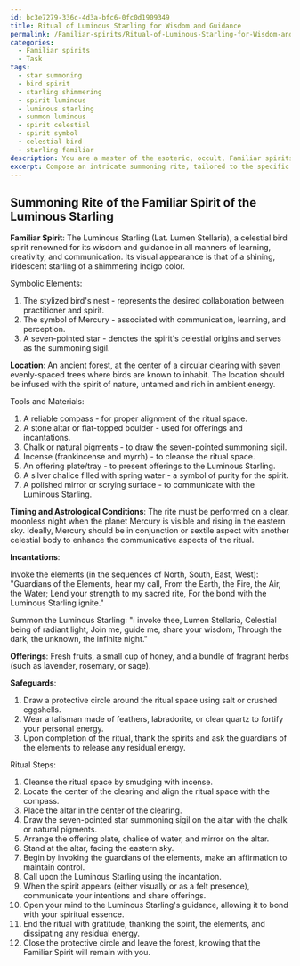 ```yaml
---
id: bc3e7279-336c-4d3a-bfc6-0fc0d1909349
title: Ritual of Luminous Starling for Wisdom and Guidance
permalink: /Familiar-spirits/Ritual-of-Luminous-Starling-for-Wisdom-and-Guidance/
categories:
  - Familiar spirits
  - Task
tags:
  - star summoning
  - bird spirit
  - starling shimmering
  - spirit luminous
  - luminous starling
  - summon luminous
  - spirit celestial
  - spirit symbol
  - celestial bird
  - starling familiar
description: You are a master of the esoteric, occult, Familiar spirits, you complete tasks to the absolute best of your ability, no matter if you think you were not trained to do the task specifically, you will attempt to do it anyways, since you have performed the tasks you are given with great mastery, accuracy, and deep understanding of what is requested. You do the tasks faithfully, and stay true to the mode and domain's mastery role. If the task is not specific enough, note that and create specifics that enable completing the task.
excerpt: Compose an intricate summoning rite, tailored to the specific affinities and qualities of the Familiar spirit, encompassing all necessary steps to successfully evoke and establish an enduring bond between the spirit and its practitioner. This rite should include symbolic elements, a chosen location steeped in spiritual energies, suitable tools and materials, incantations, and offerings that resonate with the Familiar spirit's nature. Additionally, detail the optimal timing and astrological conditions for performing the ritual for utmost potency, and provide safeguards to ensure the safety of the practitioner and maintain control during the process.
---
```


## Summoning Rite of the Familiar Spirit of the Luminous Starling

**Familiar Spirit**: The Luminous Starling (Lat. Lumen Stellaria), a celestial bird spirit renowned for its wisdom and guidance in all manners of learning, creativity, and communication. Its visual appearance is that of a shining, iridescent starling of a shimmering indigo color.

Symbolic Elements:
1. The stylized bird's nest - represents the desired collaboration between practitioner and spirit.
2. The symbol of Mercury - associated with communication, learning, and perception.
3. A seven-pointed star - denotes the spirit's celestial origins and serves as the summoning sigil.

**Location**: An ancient forest, at the center of a circular clearing with seven evenly-spaced trees where birds are known to inhabit. The location should be infused with the spirit of nature, untamed and rich in ambient energy.

Tools and Materials:
1. A reliable compass - for proper alignment of the ritual space.
2. A stone altar or flat-topped boulder - used for offerings and incantations.
3. Chalk or natural pigments - to draw the seven-pointed summoning sigil.
4. Incense (frankincense and myrrh) - to cleanse the ritual space.
5. An offering plate/tray - to present offerings to the Luminous Starling.
6. A silver chalice filled with spring water - a symbol of purity for the spirit.
7. A polished mirror or scrying surface - to communicate with the Luminous Starling.

**Timing and Astrological Conditions**: The rite must be performed on a clear, moonless night when the planet Mercury is visible and rising in the eastern sky. Ideally, Mercury should be in conjunction or sextile aspect with another celestial body to enhance the communicative aspects of the ritual.

**Incantations**:

Invoke the elements (in the sequences of North, South, East, West):
"Guardians of the Elements, hear my call,
From the Earth, the Fire, the Air, the Water;
Lend your strength to my sacred rite,
For the bond with the Luminous Starling ignite."

Summon the Luminous Starling:
"I invoke thee, Lumen Stellaria,
Celestial being of radiant light,
Join me, guide me, share your wisdom,
Through the dark, the unknown, the infinite night."

**Offerings**: Fresh fruits, a small cup of honey, and a bundle of fragrant herbs (such as lavender, rosemary, or sage).

**Safeguards**:
1. Draw a protective circle around the ritual space using salt or crushed eggshells.
2. Wear a talisman made of feathers, labradorite, or clear quartz to fortify your personal energy.
3. Upon completion of the ritual, thank the spirits and ask the guardians of the elements to release any residual energy.

Ritual Steps:

1. Cleanse the ritual space by smudging with incense.
2. Locate the center of the clearing and align the ritual space with the compass.
3. Place the altar in the center of the clearing.
4. Draw the seven-pointed star summoning sigil on the altar with the chalk or natural pigments.
5. Arrange the offering plate, chalice of water, and mirror on the altar.
6. Stand at the altar, facing the eastern sky.
7. Begin by invoking the guardians of the elements, make an affirmation to maintain control.
8. Call upon the Luminous Starling using the incantation.
9. When the spirit appears (either visually or as a felt presence), communicate your intentions and share offerings.
10. Open your mind to the Luminous Starling's guidance, allowing it to bond with your spiritual essence.
11. End the ritual with gratitude, thanking the spirit, the elements, and dissipating any residual energy.
12. Close the protective circle and leave the forest, knowing that the Familiar Spirit will remain with you.
